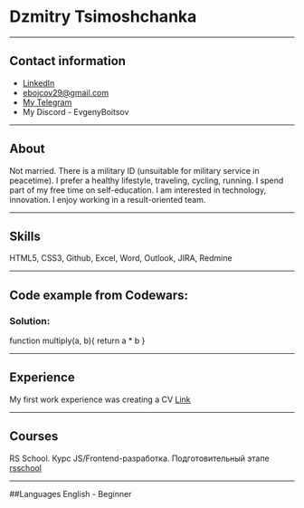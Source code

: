 # Dzmitry Tsimoshchanka
***
## Contact information
* [LinkedIn](https://www.linkedin.com/in/evgeny-boitsov-172737213/)
* <ebojcov29@gmail.com> 
* [My Telegram](https://t.me/Evgeny0902) 
* My Discord - EvgenyBoitsov
***
## About
Not married. There is a military ID (unsuitable for military service in peacetime). I prefer a healthy lifestyle, traveling, cycling, running. I spend part of my free time on self-education. I am interested in technology, innovation. I enjoy working in a result-oriented team.
***
## Skills
HTML5, CSS3, Github, Excel, Word, Outlook, JIRA, Redmine
***
## Code example from Codewars:
### Solution:
function multiply(a, b){
  return a * b
}


***
## Experience
My first work experience was creating a CV [Link](https://github.com/EvgenyBoytsov/rssscholl-cv)
***
## Courses
RS School. Курс JS/Frontend-разработка. Подготовительный этапe [rsschool](https://github.com/rolling-scopes-school/tasks/tree/master/stage0) 
***
##Languages
English - Beginner